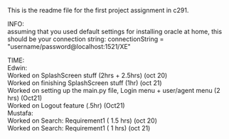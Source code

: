 This is the readme file for the first project assignment in c291.  

INFO:  
assuming that you used default settings for installing oracle at home, this should be your connection string:
connectionString = "username/password@localhost:1521/XE"  

TIME:  
Edwin:  
    Worked on SplashScreen stuff (2hrs + 2.5hrs) (oct 20)  
    Worked on finishing SplashScreen stuff (1hr) (oct 21)  
    Worked on setting up the main.py file, Login menu + user/agent menu (2 hrs) (Oct21)  
    Worked on Logout feature (.5hr) (Oct21)  
Mustafa:  
    Worked on Search: Requirement1 ( 1.5 hrs) (oct 20)  
    Worked on Search: Requirement1 ( 1 hrs) (oct 21)
